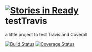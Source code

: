 [![Stories in Ready](https://badge.waffle.io/nharraud/testTravis.png?label=ready)](https://waffle.io/nharraud/testTravis)  
testTravis
==========

a little project to test Travis and Coverall

[![Build Status](https://travis-ci.org/nharraud/testTravis.png?branch=master)](https://travis-ci.org/nharraud/testTravis?branch=master)
[![Coverage Status](https://coveralls.io/repos/nharraud/testTravis/badge.png?branch=master)](https://coveralls.io/r/nharraud/testTravis?branch=master)
